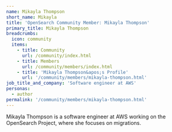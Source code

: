 ```yaml
---
name: Mikayla Thompson
short_name: Mikayla
title: 'OpenSearch Community Member: Mikayla Thompson'
primary_title: Mikayla Thompson
breadcrumbs:
  icon: community
  items:
    - title: Community
      url: /community/index.html
    - title: Members
      url: /community/members/index.html
    - title: 'Mikayla Thompson&apos;s Profile'
      url: '/community/members/mikayla-thompson.html'
job_title_and_company: 'Software engineer at AWS'
personas:
  - author
permalink: '/community/members/mikayla-thompson.html'
---
```

Mikayla Thompson is a software engineer at AWS working on the OpenSearch Project, where she focuses on migrations.